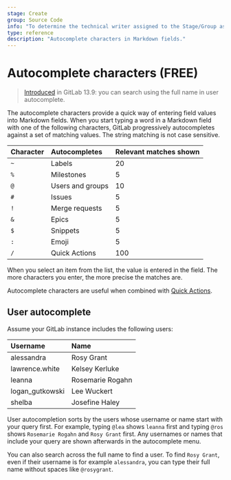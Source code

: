 ```yaml
---
stage: Create
group: Source Code
info: "To determine the technical writer assigned to the Stage/Group associated with this page, see https://about.gitlab.com/handbook/product/ux/technical-writing/#assignments"
type: reference
description: "Autocomplete characters in Markdown fields."
---
```


# Autocomplete characters **(FREE)**

> [Introduced](https://gitlab.com/gitlab-org/gitlab/-/issues/36705) in GitLab 13.9: you can search using the full name in user autocomplete.

The autocomplete characters provide a quick way of entering field values into
Markdown fields. When you start typing a word in a Markdown field with one of
the following characters, GitLab progressively autocompletes against a set of
matching values. The string matching is not case sensitive.

| Character | Autocompletes | Relevant matches shown |
| :-------- | :------------ | :---- |
| `~`       | Labels | 20 |
| `%`       | Milestones | 5 |
| `@`       | Users and groups | 10 |
| `#`       | Issues | 5 |
| `!`       | Merge requests | 5 |
| `&`       | Epics | 5 |
| `$`       | Snippets | 5 |
| `:`       | Emoji | 5 |
| `/`       | Quick Actions | 100 |

When you select an item from the list, the value is entered in the field.
The more characters you enter, the more precise the matches are.

Autocomplete characters are useful when combined with [Quick Actions](quick_actions.md).

## User autocomplete

Assume your GitLab instance includes the following users:

<!-- vale gitlab.Spelling = NO -->

| Username        | Name |
| :-------------- | :--- |
| alessandra      | Rosy Grant |
| lawrence.white  | Kelsey Kerluke |
| leanna          | Rosemarie Rogahn |
| logan_gutkowski | Lee Wuckert |
| shelba          | Josefine Haley |

<!-- vale gitlab.Spelling = YES -->

User autocompletion sorts by the users whose username or name start with your query first.
For example, typing `@lea` shows `leanna` first and typing `@ros` shows `Rosemarie Rogahn` and `Rosy Grant` first.
Any usernames or names that include your query are shown afterwards in the autocomplete menu.

You can also search across the full name to find a user.
To find `Rosy Grant`, even if their username is for example `alessandra`, you can type their full name without spaces like `@rosygrant`.
